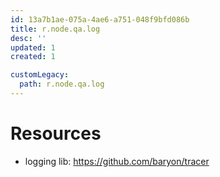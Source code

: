 ```yaml
---
id: 13a7b1ae-075a-4ae6-a751-048f9bfd086b
title: r.node.qa.log
desc: ''
updated: 1
created: 1

customLegacy:
  path: r.node.qa.log
---
```



# Resources
- logging lib: https://github.com/baryon/tracer
